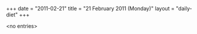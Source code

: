 +++
date = "2011-02-21"
title = "21 February 2011 (Monday)"
layout = "daily-diet"
+++


\<no entries\>